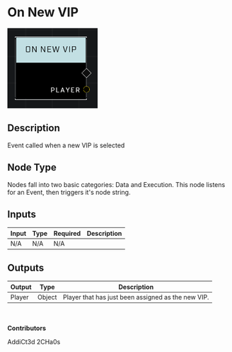 # On New VIP
![](../../../.gitbook/assets/on-new-vip.png)
## Description
Event called when a new VIP is selected

## Node Type
Nodes fall into two basic categories: Data and Execution. This node listens for an Event, then triggers it's node string.

## Inputs
| Input | Type | Required | Description |
|------------------|------------------|----------|--------------------------------------------------------------|
| N/A | N/A | N/A | |

## Outputs
| Output | Type | Description |
|------------------|------------------|--------------------------------------------------------------|
| Player | Object | Player that has just been assigned as the new VIP.|

\
\
**Contributors**

AddiCt3d 2CHa0s